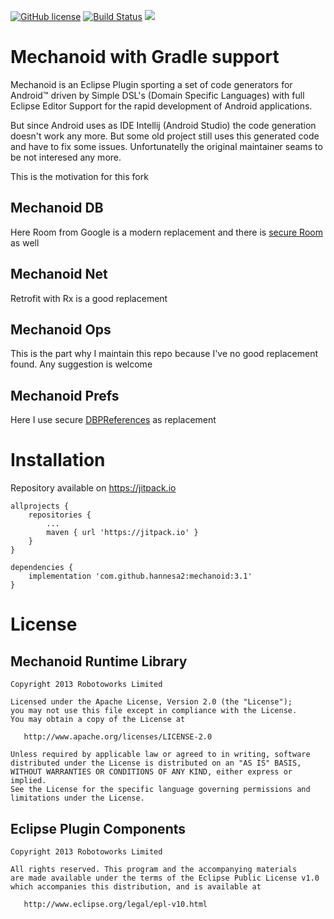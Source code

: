 [![GitHub license](https://img.shields.io/badge/license-Apache%20Version%202.0-blue.svg)](https://github.com/sbrukhanda/fragmentviewpager/blob/master/LICENSE.txt)
[![Build Status](https://travis-ci.org/hannesa2/mechanoid.svg?branch=master)](https://travis-ci.org/hannesa2/mechanoid)
[![](https://jitpack.io/v/hannesa2/mechanoid.svg)](https://jitpack.io/#hannesa2/mechanoid)


Mechanoid with Gradle  support
=============

Mechanoid is an Eclipse Plugin sporting a set of code generators for Android™ driven by Simple DSL's (Domain Specific Languages) with full Eclipse Editor Support for the rapid development of Android applications.

But since Android uses as IDE Intellij (Android Studio) the code generation doesn't work any more. But some old project still uses this generated 
code and have to fix some issues. Unfortunatelly the original maintainer seams to be not interesed any more. 

This is the motivation for this fork  


Mechanoid DB
------------
Here Room from Google is a modern replacement and there is [secure Room](https://github.com/commonsguy/cwac-saferoom) as well 

Mechanoid Net
-------------
Retrofit with Rx is a good replacement

Mechanoid Ops
-------------
This is the part why I maintain this repo because I've no good replacement found. Any suggestion is welcome

Mechanoid Prefs
---------------
Here I use secure [DBPReferences](https://github.com/hannesa2/DbPreferences) as replacement

Installation
============
Repository available on https://jitpack.io

```Gradle
allprojects {
    repositories {
        ...
        maven { url 'https://jitpack.io' }
    }
}
```
```Gradle
dependencies {
    implementation 'com.github.hannesa2:mechanoid:3.1'
}

```


License
=======

Mechanoid Runtime Library
-------------------------

    Copyright 2013 Robotoworks Limited

    Licensed under the Apache License, Version 2.0 (the "License");
    you may not use this file except in compliance with the License.
    You may obtain a copy of the License at

       http://www.apache.org/licenses/LICENSE-2.0

    Unless required by applicable law or agreed to in writing, software
    distributed under the License is distributed on an "AS IS" BASIS,
    WITHOUT WARRANTIES OR CONDITIONS OF ANY KIND, either express or implied.
    See the License for the specific language governing permissions and
    limitations under the License.

Eclipse Plugin Components
-------------------------

    Copyright 2013 Robotoworks Limited
    
    All rights reserved. This program and the accompanying materials
    are made available under the terms of the Eclipse Public License v1.0
    which accompanies this distribution, and is available at
       
       http://www.eclipse.org/legal/epl-v10.html
